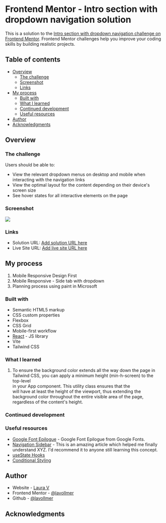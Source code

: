 # Frontend Mentor - Intro section with dropdown navigation solution

This is a solution to the [Intro section with dropdown navigation challenge on Frontend Mentor](https://www.frontendmentor.io/challenges/intro-section-with-dropdown-navigation-ryaPetHE5). Frontend Mentor challenges help you improve your coding skills by building realistic projects. 

## Table of contents

- [Overview](#overview)
  - [The challenge](#the-challenge)
  - [Screenshot](#screenshot)
  - [Links](#links)
- [My process](#my-process)
  - [Built with](#built-with)
  - [What I learned](#what-i-learned)
  - [Continued development](#continued-development)
  - [Useful resources](#useful-resources)
- [Author](#author)
- [Acknowledgments](#acknowledgments)

## Overview

### The challenge

Users should be able to:

- View the relevant dropdown menus on desktop and mobile when interacting with the navigation links
- View the optimal layout for the content depending on their device's screen size
- See hover states for all interactive elements on the page

### Screenshot

![](./screenshot.jpg)

### Links

- Solution URL: [Add solution URL here](https://your-solution-url.com)
- Live Site URL: [Add live site URL here](https://your-live-site-url.com)

## My process

1. Mobile Responsive Design First
2. Mobile Responsive - Side tab with dropdown
3. Planning process using paint in Microsoft

### Built with

- Semantic HTML5 markup
- CSS custom properties
- Flexbox
- CSS Grid
- Mobile-first workflow
- [React](https://reactjs.org/) - JS library
- Vite
- Tailwind CSS


### What I learned

1. To ensure the background color extends all the way down the page in Tailwind CSS, you can apply a minimum height (min-h-screen) to the top-level <div> in your App component. This utility class ensures that the <div> will have at least the height of the viewport, thus extending the background color throughout the entire visible area of the page, regardless of the content's height.


### Continued development


### Useful resources

- [Google Font Epilogue](https://fonts.google.com/specimen/Epilogue) - Google Font Epilogue from Google Fonts.
- [Navigation Sidebar](https://flowbite.com/docs/components/sidebar/) - This is an amazing article which helped me finally understand XYZ. I'd recommend it to anyone still learning this concept.
- [useState Hooks](https://hygraph.com/blog/usestate-react)
- [Conditional Styling](https://owlcation.com/stem/conditional-styling-react)


## Author

- Website - [Laura V](www.lauradeveloper.com)
- Frontend Mentor - [@lavollmer](https://www.frontendmentor.io/profile/yourusername)
- Github - [@lavollmer](https://github.com/lavollmer)


## Acknowledgments


